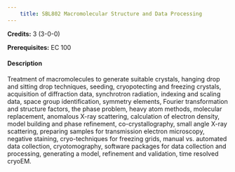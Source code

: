 ```yaml
---
    title: SBL802 Macromolecular Structure and Data Processing
---
```

**Credits:** 3 (3-0-0)



**Prerequisites:** EC 100

#### Description 
Treatment of macromolecules to generate suitable crystals, hanging drop and sitting drop techniques, seeding, cryopotecting and freezing crystals, acquisition of diffraction data, synchrotron radiation, indexing and scaling data, space group identification, symmetry elements, Fourier transformation and structure factors, the phase problem, heavy atom methods, molecular replacement, anomalous X-ray scattering, calculation of electron density, model building and phase refinement, co-crystallography, small angle X-ray scattering, preparing samples for transmission electron microscopy, negative staining, cryo-techniques for freezing grids, manual vs. automated data collection, cryotomography, software packages for data collection and processing, generating a model, refinement and validation, time resolved cryoEM.